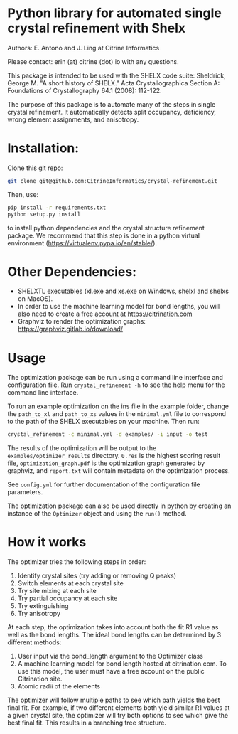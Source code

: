 # Python library for automated single crystal refinement with Shelx

Authors: E. Antono and J. Ling at Citrine Informatics

Please contact: erin (at) citrine (dot) io with any questions.

This package is intended to be used with the SHELX code suite:
Sheldrick, George M. "A short history of SHELX." Acta Crystallographica Section A: Foundations of Crystallography 64.1 (2008): 112-122.

The purpose of this package is to automate many of the steps in single crystal refinement.  It
automatically detects split occupancy, deficiency, wrong element assignments, and anisotropy.

# Installation:

Clone this git repo:
```sh
git clone git@github.com:CitrineInformatics/crystal-refinement.git
```
Then, use:
```sh
pip install -r requirements.txt
python setup.py install
```
to install python dependencies and the crystal structure refinement package. We recommend that this step is done in a
python virtual environment (https://virtualenv.pypa.io/en/stable/).

# Other Dependencies:

- SHELXTL executables (xl.exe and xs.exe on Windows, shelxl and shelxs on MacOS).
- In order to use the machine learning model for bond lengths, you will also need to create a free account at
https://citrination.com
- Graphviz to render the optimization graphs: https://graphviz.gitlab.io/download/

# Usage
The optimization package can be run using a command line interface and configuration file. Run `crystal_refinement -h`
to see the help menu for the command line interface.

To run an example optimization on the ins file in the example folder, change the `path_to_xl` and `path_to_xs` values
in the `minimal.yml` file to correspond to the path of the SHELX executables on your machine. Then run:
```sh
crystal_refinement -c minimal.yml -d examples/ -i input -o test
```
The results of the optimization will be output to the `examples/optimizer_results` directory. `0.res` is the highest
scoring result file, `optimization_graph.pdf` is the optimization graph generated by graphviz, and `report.txt` will
contain metadata on the optimization process.

See `config.yml` for further documentation of the configuration file parameters.

The optimization package can also be used directly in python by creating an instance of the `Optimizer` object and
using the `run()` method.

# How it works

The optimizer tries the following steps in order:
1) Identify crystal sites (try adding or removing Q peaks)
2) Switch elements at each crystal site
3) Try site mixing at each site
4) Try partial occupancy at each site
5) Try extinguishing
6) Try anisotropy 

At each step, the optimization takes into account both the fit R1 value as well as the bond lengths.
The ideal bond lengths can be determined by 3 different methods:
1) User input via the bond_length argument to the Optimizer class
2) A machine learning model for bond length hosted at citrination.com.  To use this model, the user must have a free
account on the public Citrination site.
3) Atomic radii of the elements

The optimizer will follow multiple paths to see which path yields the best final fit.  For example, if two different
elements both yield similar R1 values at a given crystal site, the optimizer will try both options to see which give
the best final fit.  This results in a branching tree structure.